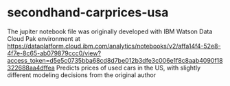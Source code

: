 # secondhand-carprices-usa
The jupiter notebook file was originally developed with IBM Watson Data Cloud Pak environment at https://dataplatform.cloud.ibm.com/analytics/notebooks/v2/affa14f4-52e8-4f7e-8c65-ab079879ccc0/view?access_token=d5e5c0735bba68cd8d7be012b3dfe3c006e1f8c8aab4090f18322688aa4dffea
Predicts prices of used cars in the US, with slightly different modeling decisions from the original author
